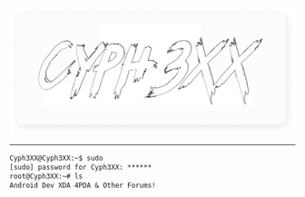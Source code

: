 ![Cyph3XX](https://raw.githubusercontent.com/Cyph3XX/platform_manifest_twrp_omni/master/banner.png)

---------------

	Cyph3XX@Cyph3XX:~$ sudo
	[sudo] password for Cyph3XX: ******
	root@Cyph3XX:~# ls
	Android Dev XDA 4PDA & Other Forums!



